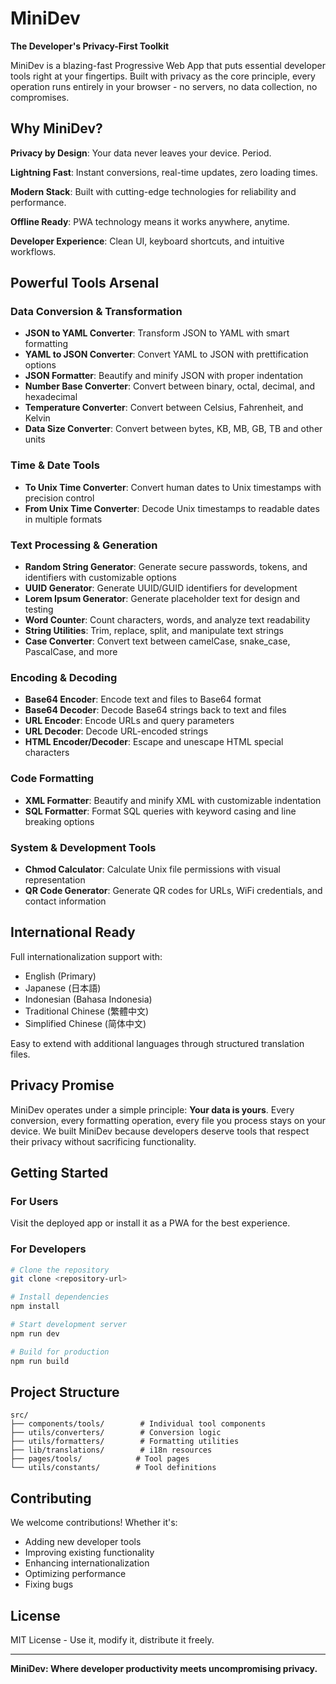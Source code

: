 # MiniDev

**The Developer's Privacy-First Toolkit**

MiniDev is a blazing-fast Progressive Web App that puts essential developer tools right at your fingertips. Built with privacy as the core principle, every operation runs entirely in your browser - no servers, no data collection, no compromises.

## Why MiniDev?

**Privacy by Design**: Your data never leaves your device. Period.

**Lightning Fast**: Instant conversions, real-time updates, zero loading times.

**Modern Stack**: Built with cutting-edge technologies for reliability and performance.

**Offline Ready**: PWA technology means it works anywhere, anytime.

**Developer Experience**: Clean UI, keyboard shortcuts, and intuitive workflows.

## Powerful Tools Arsenal

### Data Conversion & Transformation
- **JSON to YAML Converter**: Transform JSON to YAML with smart formatting
- **YAML to JSON Converter**: Convert YAML to JSON with prettification options
- **JSON Formatter**: Beautify and minify JSON with proper indentation
- **Number Base Converter**: Convert between binary, octal, decimal, and hexadecimal
- **Temperature Converter**: Convert between Celsius, Fahrenheit, and Kelvin
- **Data Size Converter**: Convert between bytes, KB, MB, GB, TB and other units

### Time & Date Tools
- **To Unix Time Converter**: Convert human dates to Unix timestamps with precision control
- **From Unix Time Converter**: Decode Unix timestamps to readable dates in multiple formats

### Text Processing & Generation
- **Random String Generator**: Generate secure passwords, tokens, and identifiers with customizable options
- **UUID Generator**: Generate UUID/GUID identifiers for development
- **Lorem Ipsum Generator**: Generate placeholder text for design and testing
- **Word Counter**: Count characters, words, and analyze text readability
- **String Utilities**: Trim, replace, split, and manipulate text strings
- **Case Converter**: Convert text between camelCase, snake_case, PascalCase, and more

### Encoding & Decoding
- **Base64 Encoder**: Encode text and files to Base64 format
- **Base64 Decoder**: Decode Base64 strings back to text and files
- **URL Encoder**: Encode URLs and query parameters
- **URL Decoder**: Decode URL-encoded strings
- **HTML Encoder/Decoder**: Escape and unescape HTML special characters

### Code Formatting
- **XML Formatter**: Beautify and minify XML with customizable indentation
- **SQL Formatter**: Format SQL queries with keyword casing and line breaking options

### System & Development Tools
- **Chmod Calculator**: Calculate Unix file permissions with visual representation
- **QR Code Generator**: Generate QR codes for URLs, WiFi credentials, and contact information

## International Ready

Full internationalization support with:
- English (Primary)
- Japanese (日本語)
- Indonesian (Bahasa Indonesia)
- Traditional Chinese (繁體中文)
- Simplified Chinese (简体中文)

Easy to extend with additional languages through structured translation files.

## Privacy Promise

MiniDev operates under a simple principle: **Your data is yours**. Every conversion, every formatting operation, every file you process stays on your device. We built MiniDev because developers deserve tools that respect their privacy without sacrificing functionality.

## Getting Started

### For Users
Visit the deployed app or install it as a PWA for the best experience.

### For Developers
```bash
# Clone the repository
git clone <repository-url>

# Install dependencies
npm install

# Start development server
npm run dev

# Build for production
npm run build
```

## Project Structure

```
src/
├── components/tools/        # Individual tool components
├── utils/converters/        # Conversion logic
├── utils/formatters/        # Formatting utilities
├── lib/translations/        # i18n resources
├── pages/tools/            # Tool pages
└── utils/constants/        # Tool definitions
```

## Contributing

We welcome contributions! Whether it's:
- Adding new developer tools
- Improving existing functionality
- Enhancing internationalization
- Optimizing performance
- Fixing bugs

## License

MIT License - Use it, modify it, distribute it freely.

---

**MiniDev: Where developer productivity meets uncompromising privacy.**
